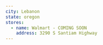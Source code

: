```yaml
---
city: Lebanon
state: oregon
stores:
  - name: Walmart - COMING SOON
    address: 3290 S Santiam Highway
---
```


